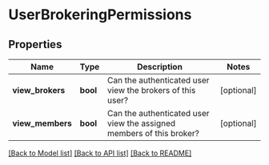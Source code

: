 # UserBrokeringPermissions

## Properties
Name | Type | Description | Notes
------------ | ------------- | ------------- | -------------
**view_brokers** | **bool** | Can the authenticated user view the brokers of this user? | [optional] 
**view_members** | **bool** | Can the authenticated user view the assigned members of this broker? | [optional] 

[[Back to Model list]](../../README.md#documentation-for-models) [[Back to API list]](../../README.md#documentation-for-api-endpoints) [[Back to README]](../../README.md)

